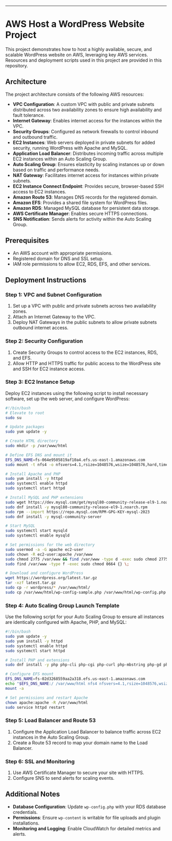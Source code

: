 ---

# AWS Host a WordPress Website Project

This project demonstrates how to host a highly available, secure, and scalable WordPress website on AWS, leveraging key AWS services. Resources and deployment scripts used in this project are provided in this repository.

## Architecture

The project architecture consists of the following AWS resources:
- **VPC Configuration**: A custom VPC with public and private subnets distributed across two availability zones to ensure high availability and fault tolerance.
- **Internet Gateway**: Enables internet access for the instances within the VPC.
- **Security Groups**: Configured as network firewalls to control inbound and outbound traffic.
- **EC2 Instances**: Web servers deployed in private subnets for added security, running WordPress with Apache and MySQL.
- **Application Load Balancer**: Distributes incoming traffic across multiple EC2 instances within an Auto Scaling Group.
- **Auto Scaling Group**: Ensures elasticity by scaling instances up or down based on traffic and performance needs.
- **NAT Gateway**: Facilitates internet access for instances within private subnets.
- **EC2 Instance Connect Endpoint**: Provides secure, browser-based SSH access to EC2 instances.
- **Amazon Route 53**: Manages DNS records for the registered domain.
- **Amazon EFS**: Provides a shared file system for WordPress files.
- **Amazon RDS**: Managed MySQL database for persistent data storage.
- **AWS Certificate Manager**: Enables secure HTTPS connections.
- **SNS Notification**: Sends alerts for activity within the Auto Scaling Group.

## Prerequisites

- An AWS account with appropriate permissions.
- Registered domain for DNS and SSL setup.
- IAM role permissions to allow EC2, RDS, EFS, and other services.

## Deployment Instructions

### Step 1: VPC and Subnet Configuration
1. Set up a VPC with public and private subnets across two availability zones.
2. Attach an Internet Gateway to the VPC.
3. Deploy NAT Gateways in the public subnets to allow private subnets outbound internet access.

### Step 2: Security Configuration
1. Create Security Groups to control access to the EC2 instances, RDS, and EFS.
2. Allow HTTP and HTTPS traffic for public access to the WordPress site and SSH for EC2 instance access.

### Step 3: EC2 Instance Setup
Deploy EC2 instances using the following script to install necessary software, set up the web server, and configure WordPress:

```bash
#!/bin/bash
# Elevate to root
sudo su

# Update packages
sudo yum update -y

# Create HTML directory
sudo mkdir -p /var/www/html

# Define EFS DNS and mount it
EFS_DNS_NAME=fs-064e9505819af10a4.efs.us-east-1.amazonaws.com
sudo mount -t nfs4 -o nfsvers=4.1,rsize=1048576,wsize=1048576,hard,timeo=600,retrans=2,noresvport "$EFS_DNS_NAME":/ /var/www/html

# Install Apache and PHP
sudo yum install -y httpd
sudo systemctl enable httpd
sudo systemctl start httpd

# Install MySQL and PHP extensions
sudo wget https://dev.mysql.com/get/mysql80-community-release-el9-1.noarch.rpm
sudo dnf install -y mysql80-community-release-el9-1.noarch.rpm
sudo rpm --import https://repo.mysql.com/RPM-GPG-KEY-mysql-2023
sudo dnf install -y mysql-community-server

# Start MySQL
sudo systemctl start mysqld
sudo systemctl enable mysqld

# Set permissions for the web directory
sudo usermod -a -G apache ec2-user
sudo chown -R ec2-user:apache /var/www
sudo chmod 2775 /var/www && find /var/www -type d -exec sudo chmod 2775 {} \;
sudo find /var/www -type f -exec sudo chmod 0664 {} \;

# Download and configure WordPress
wget https://wordpress.org/latest.tar.gz
tar -xzf latest.tar.gz
sudo cp -r wordpress/* /var/www/html/
sudo cp /var/www/html/wp-config-sample.php /var/www/html/wp-config.php
```

### Step 4: Auto Scaling Group Launch Template
Use the following script for your Auto Scaling Group to ensure all instances are identically configured with Apache, PHP, and MySQL:

```bash
#!/bin/bash
sudo yum update -y
sudo yum install -y httpd
sudo systemctl enable httpd
sudo systemctl start httpd

# Install PHP and extensions
sudo dnf install -y php php-cli php-cgi php-curl php-mbstring php-gd php-mysqlnd php-gettext php-json php-xml php-fpm php-intl php-zip php-bcmath php-ctype php-fileinfo php-openssl php-pdo php-tokenizer

# Configure EFS mount
EFS_DNS_NAME=fs-02d3268559aa2a318.efs.us-east-1.amazonaws.com
echo "$EFS_DNS_NAME:/ /var/www/html nfs4 nfsvers=4.1,rsize=1048576,wsize=1048576,hard,timeo=600,retrans=2 0 0" >> /etc/fstab
mount -a

# Set permissions and restart Apache
chown apache:apache -R /var/www/html
sudo service httpd restart
```

### Step 5: Load Balancer and Route 53
1. Configure the Application Load Balancer to balance traffic across EC2 instances in the Auto Scaling Group.
2. Create a Route 53 record to map your domain name to the Load Balancer.

### Step 6: SSL and Monitoring
1. Use AWS Certificate Manager to secure your site with HTTPS.
2. Configure SNS to send alerts for scaling events.

## Additional Notes

- **Database Configuration**: Update `wp-config.php` with your RDS database credentials.
- **Permissions**: Ensure `wp-content` is writable for file uploads and plugin installations.
- **Monitoring and Logging**: Enable CloudWatch for detailed metrics and alerts.
